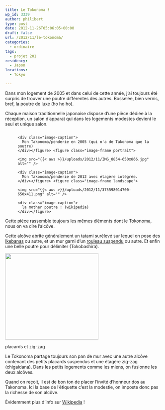 ```yaml
---
title: Le Tokonoma !
wp_id: 3339
author: philibert
type: post
date: 2012-11-26T05:06:05+00:00
draft: false
url: /2012/11/le-tokonoma/
categories:
  - ordinaire
tags:
  - projet 201
residency:
  - Japon
locations:
  - Tokyo

---
```

Dans mon logement de 2005 et dans celui de cette année, j&rsquo;ai toujours été surpris de trouver une poutre différentes des autres. Bosselée, bien vernis, bref, la poutre de luxe (ho ho ho).

Chaque maison traditionnelle japonaise dispose d&rsquo;une pièce dédiée à la réception, un salon d&rsquo;apparat qui dans les logements modestes devient le seul et unique salon.

<div class="gallery-container">
  <div class="gallery">
    <figure class="image-frame landscape"> <img src="{{< aws >}}/uploads/2012/11/IMG_0266-650x487.jpg" alt="" /> 
    
    <div class="image-caption">
      Mon Takonoma/penderie en 2005 (qui n'a de Takonoma que la poutre)
    </div></figure> <figure class="image-frame portrait"> 
    
    <img src="{{< aws >}}/uploads/2012/11/IMG_8854-650x866.jpg" alt="" /> 
    
    <div class="image-caption">
      Mon Takonoma/penderie de 2012 avec étagère intégrée.
    </div></figure> <figure class="image-frame landscape"> 
    
    <img src="{{< aws >}}/uploads/2012/11/375598014700-650x411.png" alt="" /> 
    
    <div class="image-caption">
      la mother poutre ! (wikipedia)
    </div></figure>
  </div>
</div>

Cette pièce rassemble toujours les mêmes éléments dont le Tokonoma, nous on va dire l&rsquo;alcôve. 

Cette alcôve abrite généralement un tatami surélevé sur lequel on pose des <a href="http://fr.wikipedia.org/wiki/Ikebana" target="_blank">Ikebanas</a> ou autre, et un mur garni d&rsquo;un <a href="http://fr.wikipedia.org/wiki/Rouleau_suspendu" target="_blank">rouleau suspendu</a> ou autre. Et enfin une belle poutre pour délimiter (Tokobashira).

<div class="wp-caption alignleft" style="max-width: 300px">
  <img alt="" src="http://www.aisf.or.jp/~jaanus/deta/data_image/image_s/shikirichigaidana.gif" width="300" height="277" />
  
  <p class="wp-caption-text">
    placards et zig-zag
  </p>
</div>Le Tokonoma partage toujours son pan de mur avec une autre alcôve contenant des petits placards suspendus et une étagère zig-zag (chigaidana). Dans les petits logements comme les miens, on fusionne les deux alcôves.

Quand on reçoit, il est de bon ton de placer l&rsquo;invité d&rsquo;honneur dos au Takonoma. Ici la base de l&rsquo;étiquette c&rsquo;est la modestie, on imposte donc pas la richesse de son alcôve.

Évidemment plus d&rsquo;info sur <a href="http://en.wikipedia.org/wiki/Tokonoma" target="_blank">Wikipedia</a> !